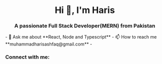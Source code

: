 <h1 align="center">Hi 👋, I'm Haris</h1> <h3 align="center">A passionate Full Stack Developer(MERN) from Pakistan</h3>   
- 💬 Ask me about **React, Node and Typescript**  
- 📫 How to reach me **muhammadharisashfaq@gmail.com**  
- <h3 align="left">Connect with me:
</h3> <p align="left"> 
  <a href="https://linkedin.com/in/muhammad-haris-ashfaq/" target="blank">
